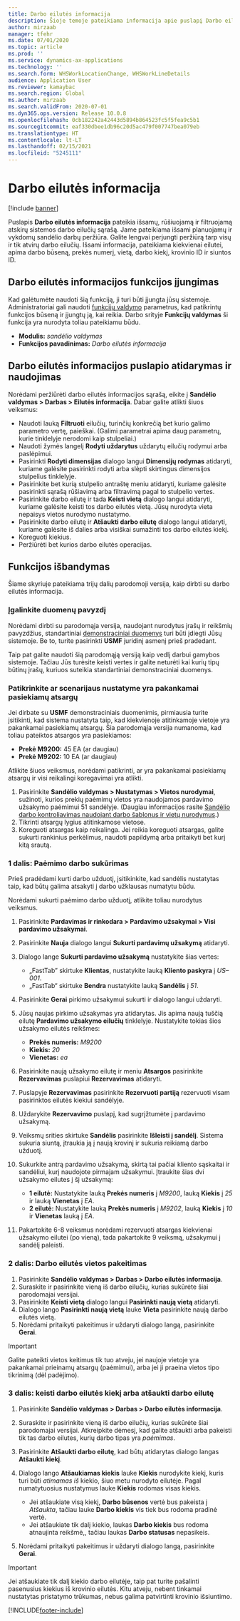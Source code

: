 ```yaml
---
title: Darbo eilutės informacija
description: Šioje temoje pateikiama informacija apie puslapį Darbo eilutės informacija, pateikiantį išsamų, rūšiuojamą ir filtruojamą atskirų sistemos darbo eilučių sąrašą.
author: mirzaab
manager: tfehr
ms.date: 07/01/2020
ms.topic: article
ms.prod: ''
ms.service: dynamics-ax-applications
ms.technology: ''
ms.search.form: WHSWorkLocationChange, WHSWorkLineDetails
audience: Application User
ms.reviewer: kamaybac
ms.search.region: Global
ms.author: mirzaab
ms.search.validFrom: 2020-07-01
ms.dyn365.ops.version: Release 10.0.8
ms.openlocfilehash: 0cb182242a42443d5894b864523fc5f5fea9c5b1
ms.sourcegitcommit: eaf330dbee1db96c20d5ac479f007747bea079eb
ms.translationtype: HT
ms.contentlocale: lt-LT
ms.lasthandoff: 02/15/2021
ms.locfileid: "5245111"
---
```

# <a name="work-line-details"></a>Darbo eilutės informacija

[!include [banner](../includes/banner.md)]

Puslapis **Darbo eilutės informacija** pateikia išsamų, rūšiuojamą ir filtruojamą atskirų sistemos darbo eilučių sąrašą. Jame pateikiama išsami planuojamų ir vykdomų sandėlio darbų peržiūra. Galite lengvai perjungti peržiūrą tarp visų ir tik atvirų darbo eilučių. Išsami informacija, pateikiama kiekvienai eilutei, apima darbo būseną, prekės numerį, vietą, darbo kiekį, krovinio ID ir siuntos ID.

## <a name="turn-on-the-work-line-details-feature"></a>Darbo eilutės informacijos funkcijos įjungimas

Kad galėtumėte naudoti šią funkciją, ji turi būti įjungta jūsų sistemoje. Administratoriai gali naudoti [funkcijų valdymo](../../fin-ops-core/fin-ops/get-started/feature-management/feature-management-overview.md) parametrus, kad patikrintų funkcijos būseną ir įjungtų ją, kai reikia. Darbo srityje **Funkcijų valdymas** ši funkcija yra nurodyta toliau pateikiamu būdu.

- **Modulis:** *sandėlio valdymas*
- **Funkcijos pavadinimas:** *Darbo eilutės informacija*

## <a name="open-and-use-the-work-line-details-page"></a>Darbo eilutės informacijos puslapio atidarymas ir naudojimas

Norėdami peržiūrėti darbo eilutės informacijos sąrašą, eikite į **Sandėlio valdymas \> Darbas \> Eilutės informacija**. Dabar galite atlikti šiuos veiksmus:

- Naudoti lauką **Filtruoti** eilučių, turinčių konkrečią bet kurio galimo parametro vertę, paieškai. (Galimi parametrai apima daug parametrų, kurie tinklelyje nerodomi kaip stulpeliai.)
- Naudoti žymės langelį **Rodyti uždarytus** uždarytų eilučių rodymui arba paslėpimui.
- Pasirinkti **Rodyti dimensijas** dialogo langui **Dimensijų rodymas** atidaryti, kuriame galėsite pasirinkti rodyti arba slėpti skirtingus dimensijos stulpelius tinklelyje.
- Pasirinkite bet kurią stulpelio antraštę meniu atidaryti, kuriame galėsite pasirinkti sąrašą rūšiavimą arba filtravimą pagal to stulpelio vertes.
- Pasirinkite darbo eilutę ir tada **Keisti vietą** dialogo langui atidaryti, kuriame galėsite keisti tos darbo eilutės vietą. Jūsų nurodyta vieta nepaisys vietos nurodymo nustatymo.
- Pasirinkite darbo eilutę ir **Atšaukti darbo eilutę** dialogo langui atidaryti, kuriame galėsite iš dalies arba visiškai sumažinti tos darbo eilutės kiekį.
- Koreguoti kiekius.
- Peržiūrėti bet kurios darbo eilutės operacijas.

## <a name="try-out-the-feature"></a>Funkcijos išbandymas

Šiame skyriuje pateikiama trijų dalių parodomoji versija, kaip dirbti su darbo eilutės informacija.

### <a name="make-sample-data-available"></a>Įgalinkite duomenų pavyzdį

Norėdami dirbti su parodomąja versija, naudojant nurodytus įrašų ir reikšmių pavyzdžius, standartiniai [demonstraciniai duomenys](../../fin-ops-core/dev-itpro/deployment/deploy-demo-environment.md) turi būti įdiegti Jūsų sistemoje. Be to, turite pasirinkti **USMF** juridinį asmenį prieš pradedant.

Taip pat galite naudoti šią parodomąją versiją kaip vedlį darbui gamybos sistemoje. Tačiau Jūs turėsite keisti vertes ir galite neturėti kai kurių tipų būtinų įrašų, kuriuos suteikia standartiniai demonstraciniai duomenys.

### <a name="verify-that-the-scenario-setup-includes-enough-available-inventory"></a>Patikrinkite ar scenarijaus nustatyme yra pakankamai pasiekiamų atsargų

Jei dirbate su **USMF** demonstraciniais duomenimis, pirmiausia turite įsitikinti, kad sistema nustatyta taip, kad kiekvienoje atitinkamoje vietoje yra pakankamai pasiekiamų atsargų. Šia parodomąja versija numanoma, kad toliau pateiktos atsargos yra pasiekiamos:

- **Prekė M9200:** 45 EA (ar daugiau)
- **Prekė M9202:** 10 EA (ar daugiau)

Atlikite šiuos veiksmus, norėdami patikrinti, ar yra pakankamai pasiekiamų atsargų ir visi reikalingi koregavimai yra atlikti.

1. Pasirinkite **Sandėlio valdymas \> Nustatymas \> Vietos nurodymai**, sužinoti, kurios prekių paėmimų vietos yra naudojamos pardavimo užsakymo paėmimui 51 sandėlyje. (Daugiau informacijos rasite [Sandėlio darbo kontroliavimas naudojant darbo šablonus ir vietų nurodymus](control-warehouse-location-directives.md).)
1. Tikrinti atsargų lygius atitinkamose vietose.
1. Koreguoti atsargas kaip reikalinga. Jei reikia koreguoti atsargas, galite sukurti rankinius perkėlimus, naudoti papildymą arba pritaikyti bet kurį kitą srautą.

### <a name="part-1-create-picking-work"></a>1 dalis: Paėmimo darbo sukūrimas

Prieš pradėdami kurti darbo užduotį, įsitikinkite, kad sandėlis nustatytas taip, kad būtų galima atsakyti į darbo užklausas numatytu būdu.

Norėdami sukurti paėmimo darbo užduotį, atlikite toliau nurodytus veiksmus.

1. Pasirinkite **Pardavimas ir rinkodara \> Pardavimo užsakymai \> Visi pardavimo užsakymai**.
1. Pasirinkite **Nauja** dialogo langui **Sukurti pardavimų užsakymą** atidaryti.
1. Dialogo lange **Sukurti pardavimo užsakymą** nustatykite šias vertes:

    - „FastTab” skirtuke **Klientas**, nustatykite lauką **Kliento paskyra** į _US–001_.
    - „FastTab“ skirtuke **Bendra** nustatykite lauką **Sandėlis** į _51_.

1. Pasirinkite **Gerai** pirkimo užsakymui sukurti ir dialogo langui uždaryti.
1. Jūsų naujas pirkimo užsakymas yra atidarytas. Jis apima naują tuščią eilutę **Pardavimo užsakymo eilučių** tinklelyje. Nustatykite tokias šios užsakymo eilutės reikšmes:

    - **Prekės numeris:** _M9200_
    - **Kiekis:** _20_
    - **Vienetas:** _ea_

1. Pasirinkite naują užsakymo eilutę ir meniu **Atsargos** pasirinkite **Rezervavimas** puslapiui **Rezervavimas** atidaryti.
1. Puslapyje **Rezervavimas** pasirinkite **Rezervuoti partiją** rezervuoti visam pasirinktos eilutės kiekiui sandėlyje.
1. Uždarykite **Rezervavimo** puslapį, kad sugrįžtumėte į pardavimo užsakymą.
1. Veiksmų srities skirtuke **Sandėlis** pasirinkite **Išleisti į sandėlį**. Sistema sukuria siuntą, įtraukia ją į naują krovinį ir sukuria reikiamą darbo užduotį.
1. Sukurkite antrą pardavimo užsakymą, skirtą tai pačiai kliento sąskaitai ir sandėliui, kurį naudojote pirmajam užsakymui. Įtraukite šias dvi užsakymo eilutes į šį užsakymą:

    - **1 eilutė:** Nustatykite lauką **Prekės numeris** į _M9200_, lauką **Kiekis** į _25_ ir lauką **Vienetas** į _EA_.
    - **2 eilutė:** Nustatykite lauką **Prekės numeris** į _M9202_, lauką **Kiekis** į _10_ ir **Vienetas** lauką į _EA_.

1. Pakartokite 6-8 veiksmus norėdami rezervuoti atsargas kiekvienai užsakymo eilutei (po vieną), tada pakartokite 9 veiksmą, užsakymui į sandėlį paleisti.

### <a name="part-2-change-the-location-for-a-work-line"></a>2 dalis: Darbo eilutės vietos pakeitimas

1. Pasirinkite **Sandėlio valdymas \> Darbas \> Darbo eilutės informacija**.
1. Suraskite ir pasirinkite vieną iš darbo eilučių, kurias sukūrėte šiai parodomajai versijai.
1. Pasirinkite **Keisti vietą** dialogo langui **Pasirinkti naują vietą** atidaryti.
1. Dialogo lango **Pasirinkti naują vietą** lauke **Vieta** pasirinkite naują darbo eilutės vietą.
1. Norėdami pritaikyti pakeitimus ir uždaryti dialogo langą, pasirinkite **Gerai**.

> [!IMPORTANT]
> Galite pateikti vietos keitimus tik tuo atveju, jei naujoje vietoje yra pakankamai prieinamų atsargų (paėmimui), arba jei ji praeina vietos tipo tikrinimą (dėl padėjimo).

### <a name="part-3-change-the-quantity-of-a-work-line-or-cancel-a-work-line"></a>3 dalis: keisti darbo eilutės kiekį arba atšaukti darbo eilutę

1. Pasirinkite **Sandėlio valdymas \> Darbas \> Darbo eilutės informacija**.
1. Suraskite ir pasirinkite vieną iš darbo eilučių, kurias sukūrėte šiai parodomajai versijai. Atkreipkite dėmesį, kad galite atšaukti arba pakeisti tik tas darbo eilutes, kurių darbo tipas yra _paėmimas_.
1. Pasirinkite **Atšaukti darbo eilutę**, kad būtų atidarytas dialogo langas **Atšaukti kiekį**.
1. Dialogo lango **Atšaukiamas kiekis** lauke **Kiekis** nurodykite kiekį, kuris turi būti *atimamas iš* kiekio, šiuo metu nurodyto eilutėje. Pagal numatytuosius nustatymus lauke **Kiekis** rodomas visas kiekis.

    - Jei atšaukiate visą kiekį, **Darbo būsenos** vertė bus pakeista į _Atšaukta_, tačiau lauke **Darbo kiekis** vis tiek bus rodoma pradinė vertė.
    - Jei atšaukiate tik dalį kiekio, laukas **Darbo kiekis** bus rodoma atnaujinta reikšmė,, tačiau laukas **Darbo statusas** nepasikeis.

1. Norėdami pritaikyti pakeitimus ir uždaryti dialogo langą, pasirinkite **Gerai**.

> [!IMPORTANT]
> Jei atšaukiate tik dalį kiekio darbo eilutėje, taip pat turite pašalinti pasenusius kiekius iš krovinio eilutės. Kitu atveju, nebent tinkamai nustatytas pristatymo trūkumas, nebus galima patvirtinti krovinio išsiuntimo.


[!INCLUDE[footer-include](../../includes/footer-banner.md)]